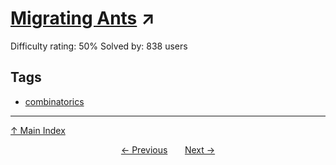 # [Migrating Ants](https://projecteuler.net/problem=393) ↗️

Difficulty rating: 50%
Solved by: 838 users
## Tags

- [combinatorics](../tags/combinatorics.md)



---

[↑ Main Index](../README.md)


<div align=center><a href='392.md'>← Previous</a> &nbsp;&nbsp; &nbsp;&nbsp;  <a href='394.md'>Next →</a></div>
